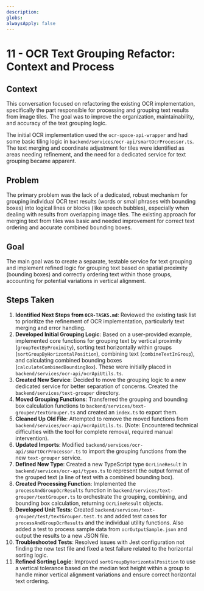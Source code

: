 ```yaml
---
description:
globs:
alwaysApply: false
---
```

# 11 - OCR Text Grouping Refactor: Context and Process

## Context

This conversation focused on refactoring the existing OCR implementation, specifically the part responsible for processing and grouping text results from image tiles. The goal was to improve the organization, maintainability, and accuracy of the text grouping logic.

The initial OCR implementation used the `ocr-space-api-wrapper` and had some basic tiling logic in `backend/services/ocr-api/smartOcrProcessor.ts`. The text merging and coordinate adjustment for tiles were identified as areas needing refinement, and the need for a dedicated service for text grouping became apparent.

## Problem

The primary problem was the lack of a dedicated, robust mechanism for grouping individual OCR text results (words or small phrases with bounding boxes) into logical lines or blocks (like speech bubbles), especially when dealing with results from overlapping image tiles. The existing approach for merging text from tiles was basic and needed improvement for correct text ordering and accurate combined bounding boxes.

## Goal

The main goal was to create a separate, testable service for text grouping and implement refined logic for grouping text based on spatial proximity (bounding boxes) and correctly ordering text within those groups, accounting for potential variations in vertical alignment.

## Steps Taken

1.  **Identified Next Steps from `OCR-TASKS.md`**: Reviewed the existing task list to prioritize the refinement of OCR implementation, particularly text merging and error handling.
2.  **Developed Initial Grouping Logic**: Based on a user-provided example, implemented core functions for grouping text by vertical proximity (`groupTextByProximity`), sorting text horizontally within groups (`sortGroupByHorizontalPosition`), combining text (`combineTextInGroup`), and calculating combined bounding boxes (`calculateCombinedBoundingBox`). These were initially placed in `backend/services/ocr-api/ocrApiUtils.ts`.
3.  **Created New Service**: Decided to move the grouping logic to a new dedicated service for better separation of concerns. Created the `backend/services/text-grouper` directory.
4.  **Moved Grouping Functions**: Transferred the grouping and bounding box calculation functions to `backend/services/text-grouper/textGrouper.ts` and created an `index.ts` to export them.
5.  **Cleaned Up Old File**: Attempted to remove the moved functions from `backend/services/ocr-api/ocrApiUtils.ts`. (Note: Encountered technical difficulties with the tool for complete removal, required manual intervention).
6.  **Updated Imports**: Modified `backend/services/ocr-api/smartOcrProcessor.ts` to import the grouping functions from the new `text-grouper` service.
7.  **Defined New Type**: Created a new TypeScript type `OcrLineResult` in `backend/services/ocr-api/types.ts` to represent the output format of the grouped text (a line of text with a combined bounding box).
8.  **Created Processing Function**: Implemented the `processAndGroupOcrResults` function in `backend/services/text-grouper/textGrouper.ts` to orchestrate the grouping, combining, and bounding box calculation, returning `OcrLineResult` objects.
9.  **Developed Unit Tests**: Created `backend/services/text-grouper/test/textGrouper.test.ts` and added test cases for `processAndGroupOcrResults` and the individual utility functions. Also added a test to process sample data from `ocrOutputSample.json` and output the results to a new JSON file.
10. **Troubleshooted Tests**: Resolved issues with Jest configuration not finding the new test file and fixed a test failure related to the horizontal sorting logic.
11. **Refined Sorting Logic**: Improved `sortGroupByHorizontalPosition` to use a vertical tolerance based on the median text height within a group to handle minor vertical alignment variations and ensure correct horizontal text ordering.

